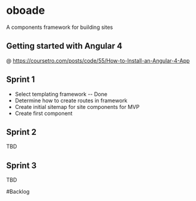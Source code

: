 # oboade
A components framework for building sites

## Getting started with Angular 4
@ https://coursetro.com/posts/code/55/How-to-Install-an-Angular-4-App

## Sprint 1
* Select templating framework -- Done
* Determine how to create routes in framework
* Create initial sitemap for site components for MVP
* Create first component

## Sprint 2
TBD

## Sprint 3
TBD


#Backlog
